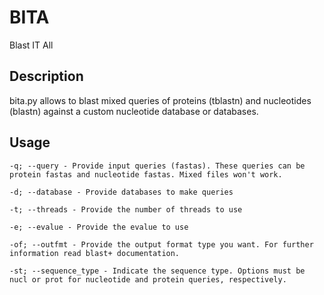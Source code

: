 # BITA

Blast IT All

## Description

bita.py allows to blast mixed queries of proteins (tblastn) and nucleotides (blastn) against a custom nucleotide database or databases.

## Usage

```
-q; --query - Provide input queries (fastas). These queries can be protein fastas and nucleotide fastas. Mixed files won't work.

-d; --database - Provide databases to make queries

-t; --threads - Provide the number of threads to use

-e; --evalue - Provide the evalue to use

-of; --outfmt - Provide the output format type you want. For further information read blast+ documentation.

-st; --sequence_type - Indicate the sequence type. Options must be nucl or prot for nucleotide and protein queries, respectively.
```
